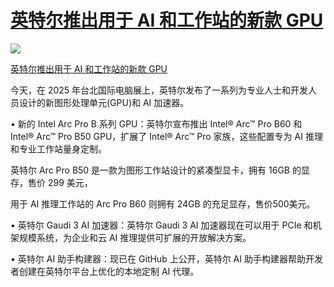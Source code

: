 # [英特尔推出用于 AI 和工作站的新款 GPU](https://github.com/jaaleng/jaaleng.github.io/issues/221)

![](https://pic.imgdd.cc/item/682b39b03c3a6234d330307c.jpg)

[英特尔推出用于 AI 和工作站的新款 GPU](https://newsroom.intel.com/client-computing/computex-intel-unveils-new-gpus-ai-workstations)

今天，在 2025 年台北国际电脑展上，英特尔发布了一系列为专业人士和开发人员设计的新图形处理单元(GPU)和 AI 加速器。

 • 新的 Intel Arc Pro B 系列 GPU：英特尔宣布推出 Intel® Arc™ Pro B60 和 Intel® Arc™ Pro B50 GPU，扩展了 Intel® Arc™ Pro 家族，这些配置专为 AI 推理和专业工作站量身定制。

英特尔 Arc Pro B50 是一款为图形工作站设计的紧凑型显卡，拥有 16GB 的显存，售价 299 美元，

用于 AI 推理工作站的 Arc Pro B60 则拥有 24GB 的充足显存，售价500美元。

 • 英特尔 Gaudi 3 AI 加速器：英特尔 Gaudi 3 AI 加速器现在可以用于 PCIe 和机架规模系统，为企业和云 AI 推理提供可扩展的开放解决方案。

 • 英特尔 AI 助手构建器：现已在 GitHub 上公开，英特尔 AI 助手构建器帮助开发者创建在英特尔平台上优化的本地定制 AI 代理。

